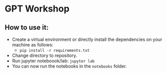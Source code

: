 # GPT Workshop

## How to use it:
- Create a virtual environment or directly install the dependencies on your machine as follows:
  - `pip install -r requirements.txt`
- Change directory to repository.
- Run jupyter noteboook/lab: `jupyter lab`
- You can now run the notebooks in the `notebooks` folder.
